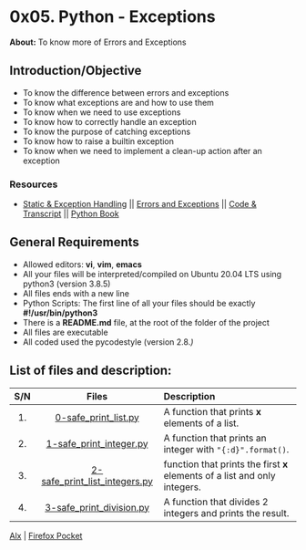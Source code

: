 # 0x05. Python - Exceptions
**About:** To know more of Errors and Exceptions
## Introduction/Objective
* To know the difference between errors and exceptions
* To know what exceptions are and how to use them
* To know when we need to use exceptions
* To know how to correctly handle an exception
* To know the purpose of catching exceptions
* To know how to raise a builtin exception
* To know when we need to implement a clean-up action after an exception

### Resources
* [Static & Exception Handling](https://www.youtube.com/watch?v=7vbgD-3s-w4) || [Errors and Exceptions](https://docs.python.org/3/tutorial/errors.html) || [Code & Transcript](http://goo.gl/QqtV7L) || [Python Book](http://amzn.to/2aapV6S)

## General Requirements
* Allowed editors: **vi**, **vim**, **emacs**
* All your files will be interpreted/compiled on Ubuntu 20.04 LTS using python3 (version 3.8.5)
* All files ends with a new line
* Python Scripts: The first line of all your files should be exactly **#!/usr/bin/python3**
* There is a **README.md** file, at the root of the folder of the project
* All files are executable
* All coded used the pycodestyle (version 2.8.*)*

## List of files and description:
| S/N   |       Files          |        Description  |
|:-----:|:--------------------:|:-------------------|
|1. | [0-safe_print_list.py](https://github.com/Dikachis/alx-higher_level_programming/blob/master/0x05-python-exceptions/0-safe_print_list.py) | A function that prints **x** elements of a list.|
|2. | [1-safe_print_integer.py](https://github.com/Dikachis/alx-higher_level_programming/blob/master/0x05-python-exceptions/1-safe_print_integer.py)| A function that prints an integer with ``"{:d}".format()``.|
|3. | [2-safe_print_list_integers.py](https://github.com/Dikachis/alx-higher_level_programming/blob/master/0x05-python-exceptions/2-safe_print_list_integers.py) | function that prints the first **x** elements of a list and only integers.|
|4. | [3-safe_print_division.py](https://github.com/Dikachis/alx-higher_level_programming/blob/master/0x05-python-exceptions/3-safe_print_division.py)| A function that divides 2 integers and prints the result.|

[Alx](https://alx-intranet.hbtn.io/projects/245) | [Firefox Pocket](https://getpocket.com/my-list?src=navbar)
